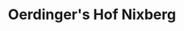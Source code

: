 ---
title: "Oerdinger's Hof Nixberg"
url: /korschenbroich/oerdingers-hof-nixberg/
shop: Garten-Center
---